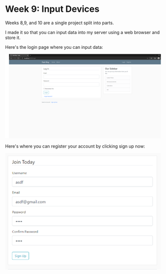 # Week 9: Input Devices

Weeks 8,9, and 10 are a single project split into parts.

I made it so that you can input data into my server using a web browser and store it.

Here's the login page where you can input data:

![server_login_page](server_login_page.png)

Here's where you can register your account by clicking sign up now:

![server_register_wrong](server_register_wrong.PNG)
